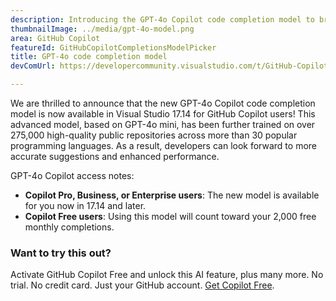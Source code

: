 ```yaml
---
description: Introducing the GPT-4o Copilot code completion model to bring you higher quality completions.
thumbnailImage: ../media/gpt-4o-model.png
area: GitHub Copilot
featureId: GitHubCopilotCompletionsModelPicker
title: GPT-4o code completion model
devComUrl: https://developercommunity.visualstudio.com/t/GitHub-Copilot-Lags-Behind-GPT-4o-in-Dev/10725256

---
```



We are thrilled to announce that the new GPT-4o Copilot code completion model is now available in Visual Studio 17.14 for GitHub Copilot users! This advanced model, based on GPT-4o mini, has been further trained on over 275,000 high-quality public repositories across more than 30 popular programming languages. As a result, developers can look forward to more accurate suggestions and enhanced performance.

GPT-4o Copilot access notes:

- **Copilot Pro, Business, or Enterprise users**: The new model is available for you now in 17.14 and later.
- **Copilot Free users**: Using this model will count toward your 2,000 free monthly completions.

### Want to try this out?
Activate GitHub Copilot Free and unlock this AI feature, plus many more.
No trial. No credit card. Just your GitHub account. [Get Copilot Free](https://github.com/settings/copilot).
